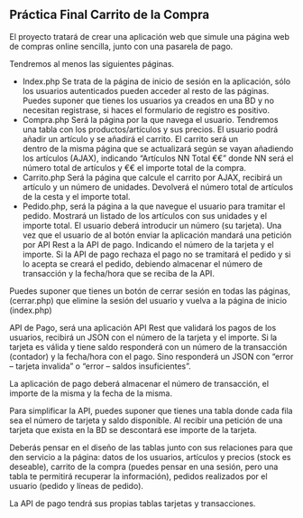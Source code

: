 ## Práctica Final Carrito de la Compra
El proyecto tratará de crear una aplicación web que simule una página web de compras online sencilla, junto con una pasarela de pago.

Tendremos al menos las siguientes páginas. 
- Index.php Se trata de la página de inicio de sesión en la aplicación, sólo los usuarios autenticados pueden acceder al resto de las páginas. Puedes suponer que tienes los usuarios ya creados en una BD y no necesitan registrase, si haces el formulario de registro es positivo. 
- Compra.php Será la página por la que navega el usuario. Tendremos una tabla con los productos/artículos y sus precios. El usuario podrá añadir un artículo y se añadirá el carrito. 
El carrito será un <div> dentro de la misma página que se actualizará según se vayan añadiendo los artículos (AJAX), indicando “Artículos NN Total €€” donde NN será el número total de artículos y €€ el importe total de la compra. 
- Carrito.php Será la página que calcule el carrito por AJAX, recibirá un artículo y un número de unidades. Devolverá el número total de artículos de la cesta y el importe total. 
- Pedido.php, será la página a la que navegue el usuario para tramitar el pedido. Mostrará un listado de los artículos con sus unidades y el importe total. El usuario deberá introducir un número (su tarjeta). Una vez que el usuario de al botón enviar la aplicación mandará una petición por API Rest a la API de pago. Indicando el número de la tarjeta y el importe. Si la API de pago rechaza el pago no se tramitará el pedido y si lo acepta se creará el pedido, debiendo almacenar el número de transacción y la fecha/hora que se reciba de la API. 

Puedes suponer que tienes un botón de cerrar sesión en todas las páginas, (cerrar.php) que elimine la sesión del usuario y vuelva a la página de inicio (index.php)

API de Pago, será una aplicación API Rest que validará los pagos de los usuarios, recibirá un JSON con el número de la tarjeta y el importe. Si la tarjeta es válida y tiene saldo responderá con un número de la transacción (contador) y la fecha/hora con el pago. Sino responderá un JSON con “error – tarjeta invalida” o “error – saldos insuficientes”.

La aplicación de pago deberá almacenar el número de transacción, el importe de la misma y la fecha de la misma.

Para simplificar la API, puedes suponer que tienes una tabla donde cada fila sea el número de tarjeta y saldo disponible. Al recibir una petición de una tarjeta que exista en la BD se descontará ese importe de la tarjeta. 

Deberás pensar en el diseño de las tablas junto con sus relaciones para que den servicio a la página: datos de los usuarios, artículos y precios (stock es deseable), carrito de la compra (puedes pensar en una sesión, pero una tabla te permitirá recuperar la información), pedidos realizados por el usuario (pedido y líneas de pedido). 

La API de pago tendrá sus propias tablas tarjetas y transacciones. 

